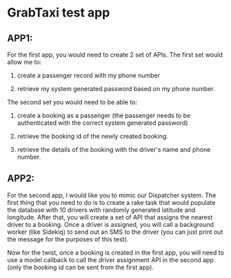 # GrabTaxi test app

## APP1:

For the first app, you would need to create 2 set of APIs. 
The first set would allow me to:

1) create a passenger record with my phone number

2) retrieve my system generated password based on my phone number.

The second set you would need to be able to:

1) create a booking as a passenger (the passenger needs to be authenticated 
with the correct system generated password) 

2) retrieve the booking id of the newly created booking. 

3) retrieve the details of the booking with the driver's name and phone 
number.

## APP2:

For the second app, I would like you to mimic our Dispatcher system. The
first thing that you need to do is to create a rake task that would populate the 
database with 10 drivers with randomly generated latitude and longitude.
After that, you will create a set of API that assigns the nearest driver to a 
booking. Once a driver is assigned, you will call a background worker (like 
Sidekiq) to send out an SMS to the driver (you can just print out the message for 
the purposes of this test). 

Now for the twist, once a booking is created in the first app, you will need to use 
a model callback to call the driver assignment API in the second app (only the 
booking id can be sent from the first app).

